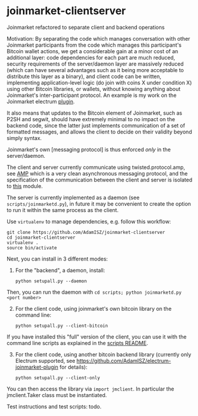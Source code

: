 # joinmarket-clientserver
Joinmarket refactored to separate client and backend operations

Motivation: By separating the code which manages conversation with other
Joinmarket participants from the code which manages this participant's Bitcoin
wallet actions, we get a considerable gain at a minor cost of an additional layer:
code dependencies for each part are much reduced, security requirements of the 
server/daemon layer are massively reduced (which can have several advantages such as
it being more acceptable to distribute this layer as a binary), and client code
can be written, implementing application-level logic (do join with coins X under condition X)
using other Bitcoin libraries, or wallets, without knowing anything about
Joinmarket's inter-participant protocol. An example is my work on the Joinmarket
electrum [plugin](https://github.com/AdamISZ/electrum-joinmarket-plugin).

It also
means that updates to the Bitcoin element of Joinmarket, such as P2SH and segwit, should
have extremely minimal to no impact on the backend code, since the latter just implements
communication of a set of formatted messages, and allows the client to decide on
their validity beyond simply syntax.

Joinmarket's own [messaging protocol] is thus enforced *only* in the server/daemon.

The client and server currently communicate using twisted.protocol.amp, see
[AMP](https://amp-protocol.net/) which is a very clean asynchronous messaging protocol,
and the specification of the communication between the client and server is isolated to
[this](https://github.com/AdamISZ/joinmarket-clientserver/blob/master/jmbase/commands.py) module.

The server is currently implemented as a daemon (see `scripts/joinmarketd.py`), in future
it may be convenient to create the option to run it within the same process as the client.

Use `virtualenv` to manage dependencies, e.g. follow this workflow:

    git clone https://github.com/AdamISZ/joinmarket-clientserver
    cd joinmarket-clientserver
    virtualenv .
    source bin/activate
    
Next, you can install in 3 different modes:

1. For the "backend", a daemon, install:

    `python setupall.py --daemon`

 Then, you can run the daemon with `cd scripts; python joinmarketd.py <port number>`
 
2. For the client code, using joinmarket's own bitcoin library on the command line:
 
    `python setupall.py --client-bitcoin`

If you have installed this "full" version of the client, you can use it with the
command line scripts as explained in the [scripts README](https://github.com/AdamISZ/joinmarket-clientserver/tree/master/scripts).

3. For the client code, using another bitcoin backend library (currently only Electrum
supported, see https://github.com/AdamISZ/electrum-joinmarket-plugin for details):

    `python setupall.py --client-only`

 You can then access the library via `import jmclient`. In particular the
 jmclient.Taker class must be instantiated.

Test instructions and test scripts: todo.